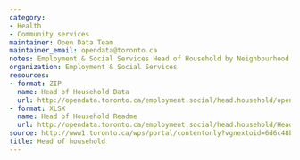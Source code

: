 ```yaml
---
category:
- Health
- Community services
maintainer: Open Data Team
maintainer_email: opendata@toronto.ca
notes: Employment & Social Services Head of Household by Neighbourhood
organization: Employment & Social Services
resources:
- format: ZIP
  name: Head of Household Data
  url: http://opendata.toronto.ca/employment.social/head.household/opendata_tess_ow.zip
- format: XLSX
  name: Head of Household Readme
  url: http://opendata.toronto.ca/employment.social/head.household/HeadOfHousehold_Readme.xlsx
source: http://www1.toronto.ca/wps/portal/contentonly?vgnextoid=6d6c48bf57f1d410VgnVCM10000071d60f89RCRD&vgnextchannel=1a66e03bb8d1e310VgnVCM10000071d60f89RCRD
title: Head of household
---
```

